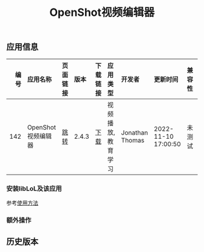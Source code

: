 ﻿---
id: 142
title: OpenShot视频编辑器
toc: true
weight: 142
---

## 应用信息 
|   编号 | 应用名称          | 页面链接                                       | 版本    | 下载链接                                                                                  | 应用类型      | 开发者             | 更新时间                | 兼容性   | liblol版本   |
|-----:|:--------------|:-------------------------------------------|:------|:--------------------------------------------------------------------------------------|:----------|:----------------|:--------------------|:------|:-----------|
|  142 | OpenShot视频编辑器 | [跳转](http://app.loongapps.cn/#/detail/142) | 2.4.3 | [下载](http://113.24.212.22:8090/upload/file/openshot_2.4.3+dfsg1-edu4_loongarch64.deb) | 视频播放,教育学习 | Jonathan Thomas | 2022-11-10 17:00:50 | 未测试   | 最新         |
### 安装libLoL及该应用 
参考[使用方法](/docs/usage) 
### 额外操作 


## 历史版本 
 